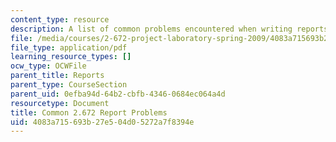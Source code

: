 ```yaml
---
content_type: resource
description: A list of common problems encountered when writing reports for the course.
file: /media/courses/2-672-project-laboratory-spring-2009/4083a715693b27e504d05272a7f8394e_problems.pdf
file_type: application/pdf
learning_resource_types: []
ocw_type: OCWFile
parent_title: Reports
parent_type: CourseSection
parent_uid: 0efba94d-64b2-cbfb-4346-0684ec064a4d
resourcetype: Document
title: Common 2.672 Report Problems
uid: 4083a715-693b-27e5-04d0-5272a7f8394e
---
```

